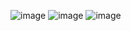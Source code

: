 ![image](https://github.com/shenmue-dsc/IPLookup/assets/143346622/88c12fff-b1b3-43f8-838f-87ea28c56c6f)
![image](https://github.com/shenmue-dsc/IPLookup/assets/143346622/b404668c-e523-4429-9703-3ba4c412f0ba)
![image](https://github.com/shenmue-dsc/IPLookup/assets/143346622/94218f3e-2349-4c03-a668-670fef1408da)







